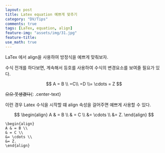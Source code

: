 ```yaml
---
layout: post
title: Latex equation 예쁘게 맞추기
category: "DV/Tips"
comments: true
tags: [LaTex, equation, align]
feature-img: "assets/img/31.jpg"
feature-title:
use_math: true
---
```


LaTex 에서 align을 사용하여 방정식을 예쁘게 맞춰보자.

수식 전개를 하다보면, 계속해서 등호를 사용하여 수식의 변경요소를 보여줄 필요가 있다.

$$
A = B \\
=C\\
=D \\= \cdots = Z
$$

~~으으 못생겼다~~{: .center-text}

이런 경우 Latex 수식을 시작할 떄 align 속성을 걸어주면 예쁘게 사용할 수 있다.

$$
\begin{align}
A & = B \\
& = C \\
&= \cdots \\
&= Z.
\end{align}
$$

```
\begin{align}
A & = B \\
& = C \\
&= \cdots \\
&= Z.
\end{align}
```
